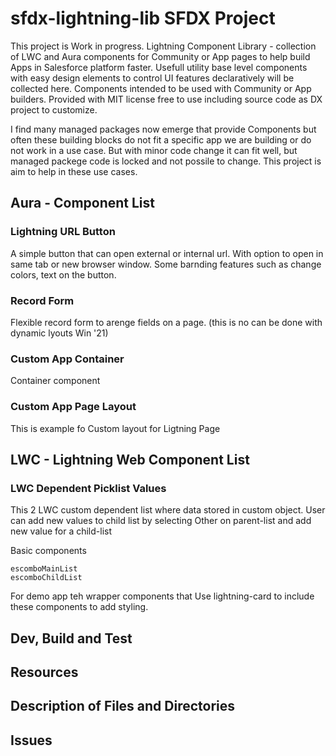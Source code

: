 # sfdx-lightning-lib SFDX Project

This project is Work in progress.
Lightning Component Library - collection of LWC and Aura components for Community or App pages to help build Apps in Salesforce platform faster.
Usefull utility base level components with easy design elements to control UI features declaratively will be collected here.
Components intended to be used with Community or App builders. Provided with MIT license free to use including source code as DX project to customize.

I find many managed packages now emerge that provide Components but often these building blocks do not fit a specific app we are building or do not work in a use case. But with minor code change it can fit well, but managed packege code is locked and not possile to change. This project is aim to help in these use cases.

## Aura - Component List

### Lightning URL Button

A simple button that can open external or internal url. With option to open in same tab or new browser window.
Some barnding features such as change colors, text on the button.

### Record Form
Flexible record form to arenge fields on a page. (this is no can be done with dynamic lyouts Win '21)

### Custom App Container
Container component

### Custom App Page Layout
This is example fo Custom layout for Ligtning Page

## LWC - Lightning Web Component List

### LWC Dependent Picklist Values
This 2 LWC custom dependent list where data stored in custom object. User can add new values to child list by selecting Other on parent-list and add new value for a child-list

Basic components

```
escomboMainList
escomboChildList
```
For demo app teh wrapper components that Use lightning-card to include these components to add styling.


## Dev, Build and Test


## Resources


## Description of Files and Directories


## Issues


